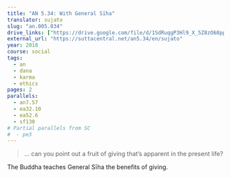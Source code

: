 ```yaml
---
title: "AN 5.34: With General Sīha"
translator: sujato
slug: "an.005.034"
drive_links: ["https://drive.google.com/file/d/1SdRuqgP3Hl9_X_5Z8zO68ppCqdscmnMM/view?usp=drivesdk"]
external_url: "https://suttacentral.net/an5.34/en/sujato"
year: 2018
course: social
tags:
  - an
  - dana
  - karma
  - ethics
pages: 2
parallels:
  - an7.57
  - ea32.10
  - ea52.6
  - sf130
# Partial parallels from SC
#  - pe3
---
```


> … can you point out a fruit of giving that’s apparent in the present life?

The Buddha teaches General Sīha the benefits of giving.

